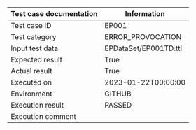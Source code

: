 | Test case documentation |      Information      |
| ----------------------- | --------------------- |
| Test case ID            | EP001                 |
| Test category           | ERROR_PROVOCATION     |
| Input test data         | EPDataSet/EP001TD.ttl |
| Expected result         | True                  |
| Actual result           | True                  |
| Executed on             | 2023-01-22T00:00:00   |
| Environment             | GITHUB                |
| Execution result        | PASSED                |
| Execution comment       |                       |
